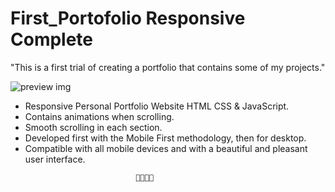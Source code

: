 # First_Portofolio Responsive Complete
"This is a first trial of creating a portfolio that contains some of my projects."

![preview img](/preview.png)

- Responsive Personal Portfolio Website HTML CSS & JavaScript.
- Contains animations when scrolling.
- Smooth scrolling in each section.
- Developed first with the Mobile First methodology, then for desktop.
- Compatible with all mobile devices and with a beautiful and pleasant user interface.

<!-- ![preview img](/preview.png)-->
                                💙💙💙💙 
